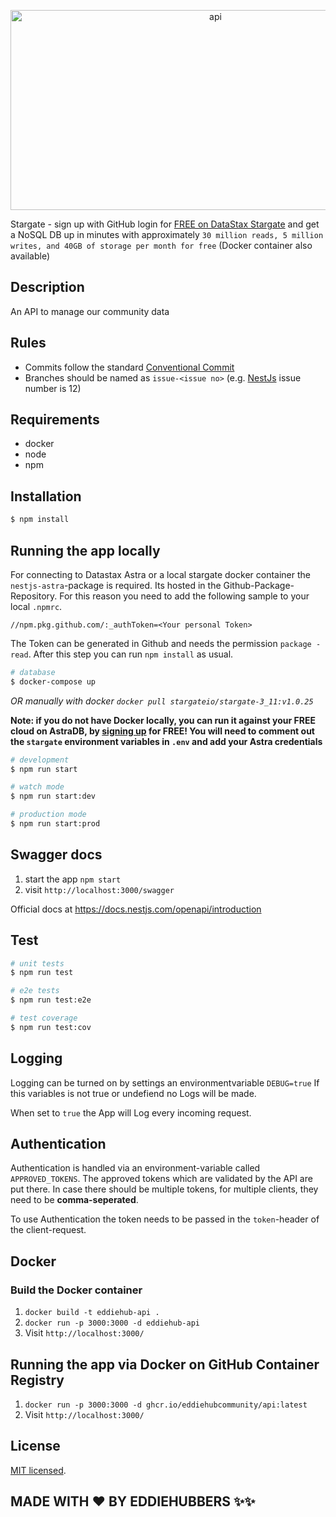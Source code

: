 <p align="center">
  <img src="https://socialify.git.ci/EddieHubCommunity/api/image?description=1&font=KoHo&logo=https%3A%2F%2Favatars.githubusercontent.com%2Fu%2F66388388%3Fs%3D200%26v%3D4&owner=1&pattern=Signal&theme=Light" alt="api" width="640" height="320" />
</p>

[circleci-image]: https://img.shields.io/circleci/build/github/nestjs/nest/master?token=abc123def456
[circleci-url]: https://circleci.com/gh/nestjs/nest

Stargate - sign up with GitHub login for [FREE on DataStax Stargate](http://links.eddiejaoude.io/t/CiEQRydj4GdT) and get a NoSQL DB up in minutes with approximately `30 million reads, 5 million writes, and 40GB of storage per month for free` (Docker container also available)

## Description

An API to manage our community data

## Rules

- Commits follow the standard [Conventional Commit](https://www.conventionalcommits.org/en/v1.0.0/)
- Branches should be named as `issue-<issue no>` (e.g. [NestJs](https://github.com/EddieHubCommunity/api/issues/12) issue number is 12)

## Requirements

- docker
- node
- npm

## Installation

```bash
$ npm install
```

## Running the app locally
For connecting to Datastax Astra or a local stargate docker container the `nestjs-astra`-package is required. Its hosted in the Github-Package-Repository. For this reason you need to add the following sample to your local `.npmrc`.
```
//npm.pkg.github.com/:_authToken=<Your personal Token>
```
The Token can be generated in Github and needs the permission `package - read`. After this step you can run `npm install` as usual.

```bash
# database
$ docker-compose up
```

*OR manually with docker `docker pull stargateio/stargate-3_11:v1.0.25`*

**Note: if you do not have Docker locally, you can run it against your FREE cloud on AstraDB, by [signing up](http://links.eddiejaoude.io/t/CiEQRydj4GdT) for FREE! You will need to comment out the `stargate` environment variables in `.env` and add your Astra credentials**

```bash
# development
$ npm run start

# watch mode
$ npm run start:dev

# production mode
$ npm run start:prod
```

## Swagger docs

1. start the app `npm start`
2. visit `http://localhost:3000/swagger`

Official docs at https://docs.nestjs.com/openapi/introduction

## Test

```bash
# unit tests
$ npm run test

# e2e tests
$ npm run test:e2e

# test coverage
$ npm run test:cov
```

## Logging

Logging can be turned on by settings an environmentvariable `DEBUG=true`
If this variables is not true or undefiend no Logs will be made.

When set to `true` the App will Log every incoming request.

## Authentication

Authentication is handled via an environment-variable called `APPROVED_TOKENS`.
The approved tokens which are validated by the API are put there.
In case there should be multiple tokens, for multiple clients, they need to be **comma-seperated**.

To use Authentication the token needs to be passed in the `token`-header of the client-request.

## Docker

### Build the Docker container

1. `docker build -t eddiehub-api .`
1. `docker run -p 3000:3000 -d eddiehub-api`
1. Visit `http://localhost:3000/`

## Running the app via Docker on GitHub Container Registry

1. `docker run -p 3000:3000 -d ghcr.io/eddiehubcommunity/api:latest`
1. Visit `http://localhost:3000/`

## License

[MIT licensed](LICENSE).

## MADE WITH :heart: BY EDDIEHUBBERS :sparkles::sparkles:
